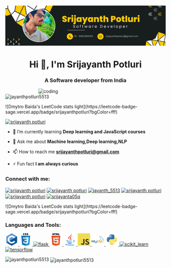 ![logo](https://github.com/jayanthpotluri5513/jayanthpotluri5513/blob/main/Srijayanth%20brochure.jpg)
<h1 align="center">Hi 👋, I'm Srijayanth Potluri</h1>
<h3 align="center">A Software developer from India</h3>
<img align="right" alt="coding" width="400" src="https://user-images.githubusercontent.com/55389276/140866485-8fb1c876-9a8f-4d6a-98dc-08c4981eaf70.gif">
<p align="left"> <img src="https://komarev.com/ghpvc/?username=jayanthpotluri5513&label=Profile%20views&color=0e75b6&style=flat" alt="jayanthpotluri5513" /> </p>
![Dmytro Baida's LeetCode stats light](https://leetcode-badge-sage.vercel.app/badge/srijayanthpotluri?bgColor=fff)

<p align="left"> <a href="https://twitter.com/srijayanth potluri" target="blank"><img src="https://img.shields.io/twitter/follow/srijayanth potluri?logo=twitter&style=for-the-badge" alt="srijayanth potluri" /></a> </p>

- 🌱 I’m currently learning **Deep learning and JavaScript courses**

- 💬 Ask me about **Machine learning,Deep learning,NLP**

- 📫 How to reach me **srijayanthpotluri@gmail.com**

- ⚡ Fun fact **I am always curious**



<h3 align="left">Connect with me:</h3>
<p align="left">
<a href="https://twitter.com/srijayanth potluri" target="blank"><img align="center" src="https://raw.githubusercontent.com/rahuldkjain/github-profile-readme-generator/master/src/images/icons/Social/twitter.svg" alt="srijayanth potluri" height="30" width="40" /></a>
<a href="https://linkedin.com/in/srijayanth potluri" target="blank"><img align="center" src="https://raw.githubusercontent.com/rahuldkjain/github-profile-readme-generator/master/src/images/icons/Social/linked-in-alt.svg" alt="srijayanth potluri" height="30" width="40" /></a>
<a href="https://instagram.com/jayanth_5513" target="blank"><img align="center" src="https://raw.githubusercontent.com/rahuldkjain/github-profile-readme-generator/master/src/images/icons/Social/instagram.svg" alt="jayanth_5513" height="30" width="40" /></a>
<a href="https://www.hackerrank.com/srijayanth potluri" target="blank"><img align="center" src="https://raw.githubusercontent.com/rahuldkjain/github-profile-readme-generator/master/src/images/icons/Social/hackerrank.svg" alt="srijayanth potluri" height="30" width="40" /></a>
<a href="https://www.leetcode.com/srijayanth potluri" target="blank"><img align="center" src="https://raw.githubusercontent.com/rahuldkjain/github-profile-readme-generator/master/src/images/icons/Social/leet-code.svg" alt="srijayanth potluri" height="30" width="40" /></a>
<a href="https://auth.geeksforgeeks.org/user/srijayanta05q" target="blank"><img align="center" src="https://raw.githubusercontent.com/rahuldkjain/github-profile-readme-generator/master/src/images/icons/Social/geeks-for-geeks.svg" alt="srijayanta05q" height="30" width="40" /></a>
</p>
![Dmytro Baida's LeetCode stats light](https://leetcode-badge-sage.vercel.app/badge/srijayanthpotluri?bgColor=fff)
<h3 align="left">Languages and Tools:</h3>
<p align="left"> <a href="https://www.cprogramming.com/" target="_blank" rel="noreferrer"> <img src="https://raw.githubusercontent.com/devicons/devicon/master/icons/c/c-original.svg" alt="c" width="40" height="40"/> </a> <a href="https://www.w3schools.com/css/" target="_blank" rel="noreferrer"> <img src="https://raw.githubusercontent.com/devicons/devicon/master/icons/css3/css3-original-wordmark.svg" alt="css3" width="40" height="40"/> </a> <a href="https://flask.palletsprojects.com/" target="_blank" rel="noreferrer"> <img src="https://www.vectorlogo.zone/logos/pocoo_flask/pocoo_flask-icon.svg" alt="flask" width="40" height="40"/> </a> <a href="https://www.w3.org/html/" target="_blank" rel="noreferrer"> <img src="https://raw.githubusercontent.com/devicons/devicon/master/icons/html5/html5-original-wordmark.svg" alt="html5" width="40" height="40"/> </a> <a href="https://www.java.com" target="_blank" rel="noreferrer"> <img src="https://raw.githubusercontent.com/devicons/devicon/master/icons/java/java-original.svg" alt="java" width="40" height="40"/> </a> <a href="https://developer.mozilla.org/en-US/docs/Web/JavaScript" target="_blank" rel="noreferrer"> <img src="https://raw.githubusercontent.com/devicons/devicon/master/icons/javascript/javascript-original.svg" alt="javascript" width="40" height="40"/> </a> <a href="https://www.mysql.com/" target="_blank" rel="noreferrer"> <img src="https://raw.githubusercontent.com/devicons/devicon/master/icons/mysql/mysql-original-wordmark.svg" alt="mysql" width="40" height="40"/> </a> <a href="https://www.python.org" target="_blank" rel="noreferrer"> <img src="https://raw.githubusercontent.com/devicons/devicon/master/icons/python/python-original.svg" alt="python" width="40" height="40"/> </a> <a href="https://scikit-learn.org/" target="_blank" rel="noreferrer"> <img src="https://upload.wikimedia.org/wikipedia/commons/0/05/Scikit_learn_logo_small.svg" alt="scikit_learn" width="40" height="40"/> </a> <a href="https://www.tensorflow.org" target="_blank" rel="noreferrer"> <img src="https://www.vectorlogo.zone/logos/tensorflow/tensorflow-icon.svg" alt="tensorflow" width="40" height="40"/> </a> </p>

<p><img align="left" src="https://github-readme-stats.vercel.app/api/top-langs?username=jayanthpotluri5513&show_icons=true&locale=en&layout=compact" alt="jayanthpotluri5513" /></p>

<p>&nbsp;<img align="center" src="https://github-readme-stats.vercel.app/api?username=jayanthpotluri5513&show_icons=true&locale=en" alt="jayanthpotluri5513" /></p>
